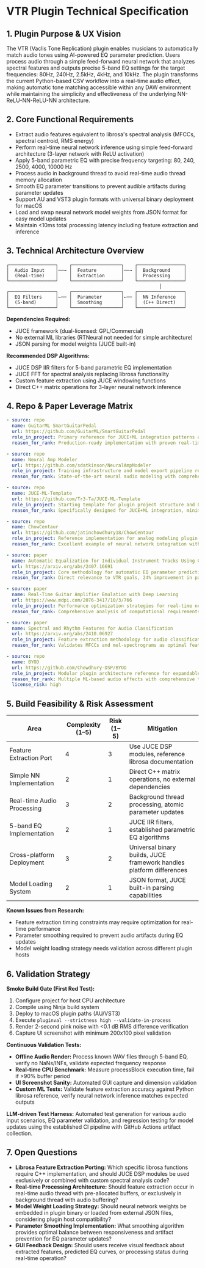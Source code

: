 # VTR Plugin Technical Specification

## 1. Plugin Purpose & UX Vision

The VTR (Vaclis Tone Replication) plugin enables musicians to automatically match audio tones using AI-powered EQ parameter prediction. Users process audio through a simple feed-forward neural network that analyzes spectral features and outputs precise 5-band EQ settings for the target frequencies: 80Hz, 240Hz, 2.5kHz, 4kHz, and 10kHz. The plugin transforms the current Python-based CSV workflow into a real-time audio effect, making automatic tone matching accessible within any DAW environment while maintaining the simplicity and effectiveness of the underlying NN-ReLU-NN-ReLU-NN architecture.

## 2. Core Functional Requirements

- Extract audio features equivalent to librosa's spectral analysis (MFCCs, spectral centroid, RMS energy)
- Perform real-time neural network inference using simple feed-forward architecture (3-layer network with ReLU activation)
- Apply 5-band parametric EQ with precise frequency targeting: 80, 240, 2500, 4000, 10000 Hz
- Process audio in background thread to avoid real-time audio thread memory allocation
- Smooth EQ parameter transitions to prevent audible artifacts during parameter updates
- Support AU and VST3 plugin formats with universal binary deployment for macOS
- Load and swap neural network model weights from JSON format for easy model updates
- Maintain <10ms total processing latency including feature extraction and inference

## 3. Technical Architecture Overview

```
┌─────────────────┐    ┌──────────────────┐    ┌─────────────────┐
│  Audio Input    │──→ │  Feature         │──→ │  Background     │
│  (Real-time)    │    │  Extraction      │    │  Processing     │
└─────────────────┘    └──────────────────┘    └─────────────────┘
                                                        │
┌─────────────────┐    ┌──────────────────┐    ┌─────────────────┐
│  EQ Filters     │←── │  Parameter       │←── │  NN Inference   │
│  (5-band)       │    │  Smoothing       │    │  (C++ Direct)   │
└─────────────────┘    └──────────────────┘    └─────────────────┘
```

**Dependencies Required:**
- JUCE framework (dual-licensed: GPL/Commercial)
- No external ML libraries (RTNeural not needed for simple architecture)
- JSON parsing for model weights (JUCE built-in)

**Recommended DSP Algorithms:**
- JUCE DSP IIR filters for 5-band parametric EQ implementation
- JUCE FFT for spectral analysis replacing librosa functionality
- Custom feature extraction using JUCE windowing functions
- Direct C++ matrix operations for 3-layer neural network inference

## 4. Repo & Paper Leverage Matrix

```yaml
- source: repo
  name: GuitarML SmartGuitarPedal
  url: https://github.com/GuitarML/SmartGuitarPedal
  role_in_project: Primary reference for JUCE+ML integration patterns and real-time processing architecture
  reason_for_rank: Production-ready implementation with proven real-time performance, Apache-2.0 license safe for commercial use

- source: repo
  name: Neural Amp Modeler
  url: https://github.com/sdatkinson/NeuralAmpModeler
  role_in_project: Training infrastructure and model export pipeline reference
  reason_for_rank: State-of-the-art neural audio modeling with comprehensive CI/CD, MIT license

- source: repo
  name: JUCE-ML-Template
  url: https://github.com/Tr3-Ta/JUCE-ML-Template
  role_in_project: Starting template for plugin project structure and CMake configuration
  reason_for_rank: Specifically designed for JUCE+ML integration, minimal setup required, MIT license

- source: repo
  name: ChowCentaur
  url: https://github.com/jatinchowdhury18/ChowCentaur
  role_in_project: Reference implementation for analog modeling plugin architecture
  reason_for_rank: Excellent example of neural network integration with JUCE, MIT license

- source: paper
  name: Automatic Equalization for Individual Instrument Tracks Using Convolutional Neural Networks
  url: https://arxiv.org/abs/2407.16691
  role_in_project: Core methodology for automatic EQ parameter prediction from audio features
  reason_for_rank: Direct relevance to VTR goals, 24% improvement in parametric equalizer matching

- source: paper
  name: Real-Time Guitar Amplifier Emulation with Deep Learning
  url: https://www.mdpi.com/2076-3417/10/3/766
  role_in_project: Performance optimization strategies for real-time neural audio processing
  reason_for_rank: Comprehensive analysis of computational requirements and real-time constraints

- source: paper
  name: Spectral and Rhythm Features for Audio Classification
  url: https://arxiv.org/abs/2410.06927
  role_in_project: Feature extraction methodology for audio classification using spectral analysis
  reason_for_rank: Validates MFCCs and mel-spectrograms as optimal features for audio ML tasks

- source: repo
  name: BYOD
  url: https://github.com/Chowdhury-DSP/BYOD
  role_in_project: Modular plugin architecture reference for expandable design
  reason_for_rank: Multiple ML-based audio effects with comprehensive test coverage
  license_risk: high
```

## 5. Build Feasibility & Risk Assessment

| Area | Complexity (1–5) | Risk (1–5) | Mitigation |
|------|------------------|------------|------------|
| Feature Extraction Port | 4 | 3 | Use JUCE DSP modules, reference librosa documentation |
| Simple NN Implementation | 2 | 1 | Direct C++ matrix operations, no external dependencies |
| Real-time Audio Processing | 3 | 2 | Background thread processing, atomic parameter updates |
| 5-band EQ Implementation | 2 | 1 | JUCE IIR filters, established parametric EQ algorithms |
| Cross-platform Deployment | 3 | 2 | Universal binary builds, JUCE framework handles platform differences |
| Model Loading System | 2 | 1 | JSON format, JUCE built-in parsing capabilities |

**Known Issues from Research:**
- Feature extraction timing constraints may require optimization for real-time performance
- Parameter smoothing required to prevent audio artifacts during EQ updates
- Model weight loading strategy needs validation across different plugin hosts

## 6. Validation Strategy

**Smoke Build Gate (First Red Test):**
1. Configure project for host CPU architecture
2. Compile using Ninja build system
3. Deploy to macOS plugin paths (AU/VST3)
4. Execute `pluginval --strictness high --validate-in-process`
5. Render 2-second pink noise with <0.1 dB RMS difference verification
6. Capture UI screenshot with minimum 200x100 pixel validation

**Continuous Validation Tests:**
- **Offline Audio Render:** Process known WAV files through 5-band EQ, verify no NaNs/INFs, validate expected frequency response
- **Real-time CPU Benchmark:** Measure processBlock execution time, fail if >90% buffer period
- **UI Screenshot Sanity:** Automated GUI capture and dimension validation
- **Custom ML Tests:** Validate feature extraction accuracy against Python librosa reference, verify neural network inference matches expected outputs

**LLM-driven Test Harness:**
Automated test generation for various audio input scenarios, EQ parameter validation, and regression testing for model updates using the established CI pipeline with GitHub Actions artifact collection.

## 7. Open Questions

- **Librosa Feature Extraction Porting:** Which specific librosa functions require C++ implementation, and should JUCE DSP modules be used exclusively or combined with custom spectral analysis code?
- **Real-time Processing Architecture:** Should feature extraction occur in real-time audio thread with pre-allocated buffers, or exclusively in background thread with audio buffering?
- **Model Weight Loading Strategy:** Should neural network weights be embedded in plugin binary or loaded from external JSON files, considering plugin host compatibility?
- **Parameter Smoothing Implementation:** What smoothing algorithm provides optimal balance between responsiveness and artifact prevention for EQ parameter updates?
- **GUI Feedback Design:** Should users receive visual feedback about extracted features, predicted EQ curves, or processing status during real-time operation?